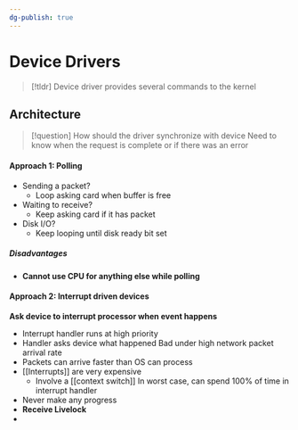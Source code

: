 ```yaml
---
dg-publish: true
---
```

# Device Drivers

> [!tldr] Device driver provides several commands to the kernel

## Architecture

> [!question] How should the driver synchronize with device
> Need to know when the request is complete or if there was an error

#### Approach 1: Polling
* Sending a packet?
	* Loop asking card when buffer is free
* Waiting to receive?
	* Keep asking card if it has packet
* Disk I/O?
	* Keep looping until disk ready bit set
##### Disadvantages
- **Cannot use CPU for anything else while polling**

#### Approach 2: Interrupt driven devices
**Ask device to interrupt processor when event happens**
* Interrupt handler runs at high priority
* Handler asks device what happened
Bad under high network packet arrival rate
* Packets can arrive faster than OS can process
* [[Interrupts]] are very expensive
	* Involve a [[context switch]]
In worst case, can spend 100% of time in interrupt handler
* Never make any progress
* **Receive Livelock**
* 

